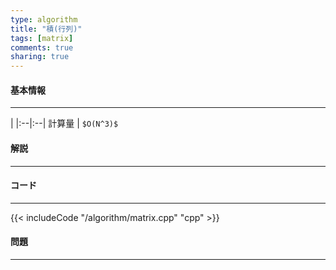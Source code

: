 ```yaml
---
type: algorithm
title: "積(行列)"
tags: [matrix]
comments: true
sharing: true
---
```


#### 基本情報

***

 | 
|:--|:--|
計算量 | `$O(N^3)$`

#### 解説

***

#### コード

***

{{< includeCode "/algorithm/matrix.cpp" "cpp" >}}

#### 問題

***
